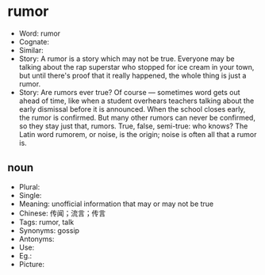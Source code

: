 # rumor

- Word: rumor
- Cognate: 
- Similar: 
- Story: A rumor is a story which may not be true. Everyone may be talking about the rap superstar who stopped for ice cream in your town, but until there's proof that it really happened, the whole thing is just a rumor.
- Story: Are rumors ever true? Of course — sometimes word gets out ahead of time, like when a student overhears teachers talking about the early dismissal before it is announced. When the school closes early, the rumor is confirmed. But many other rumors can never be confirmed, so they stay just that, rumors. True, false, semi-true: who knows? The Latin word rumorem, or noise, is the origin; noise is often all that a rumor is.

## noun

- Plural: 
- Single: 
- Meaning: unofficial information that may or may not be true
- Chinese: 传闻；流言；传言
- Tags: rumor, talk
- Synonyms: gossip
- Antonyms: 
- Use: 
- Eg.: 
- Picture: 

